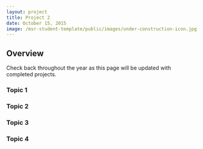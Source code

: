 ```yaml
---
layout: project
title: Project 2
date: October 15, 2015
image: /msr-student-template/public/images/under-construction-icon.jpg
---
```


## Overview
Check back throughout the year as this page will be updated with completed projects.

### Topic 1


### Topic 2


### Topic 3


### Topic 4
